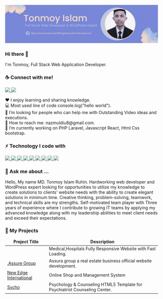 
![loo](https://github.com/TonmoyIslamRuhin1255/TonmoyIslamRuhin1255/blob/main/githubbaner.png)
<h3>Hi there 👋</h3>
I'm Tonmoy, Full Stack Web Application Developer.

<h3>☕ Connect with me!</h3>
<p>
<a href="https://www.facebook.com/profile.php?id=100006948045273" target="_blank">
<img src ="https://img.shields.io/static/v1?message=Facebook&logo=facebook&labelColor=5c5c5c&color=b9770e&logoColor=white&label=%20" height="25" style="max-width: 100%;">
</a>


<a href="https://www.facebook.com/mdtonmoyislamruhin">
<img src ="https://img.shields.io/static/v1?message=Linkedin&logo=linkedin&labelColor=5c5c5c&color=D4AC0D&logoColor=white&label=%20" height="25" style="max-width: 100%;">
</a>
</p>
<p>
<span>♥️ I enjoy learning and sharing knowledge.</span> <br>
<span>💻 Most used line of code console.log("hello world").</span> <br>
<span>🤔 I’m looking for people who can help me with Outstanding Video ideas and executions.</span> <br>
<span>📧 How to reach me: nazmuldiu8@gmail.com.</span> <br>
<span>🔭 I’m currently working on PHP Laravel, Javascript React, Html Css bootstrap.</span> <br>
</p>

<h3>⚡ Technology I code with</h3>
<p align="left">
<a href="#">
<img src ="https://img.shields.io/static/v1?message=PHP&logo=php&labelColor=5c5c5c&color=1182c3&logoColor=white&label=%20" height="25" style="max-width: 100%;">
</a>
<a href="#">
<img src ="https://img.shields.io/static/v1?message=Laravel&logo=laravel&labelColor=5c5c5c&color=FF0000&logoColor=white&label=%20" height="25" style="max-width: 100%;">
</a>
<a href="#">
<img src ="https://img.shields.io/static/v1?message=MySql&logo=laravel&labelColor=5c5c5c&color=4d7902&logoColor=white&label=%20" height="25" style="max-width: 100%;">
</a>
<a href="#">
<img src ="https://img.shields.io/static/v1?message=JavaScript&logo=javascript&labelColor=5c5c5c&color=52307c&logoColor=white&label=%20" height="25" style="max-width: 100%;">
</a>
<a href="#">
<img src ="https://img.shields.io/static/v1?message=Jquery&logo=jquery&labelColor=5c5c5c&color=b9770e&logoColor=white&label=%20" height="25" style="max-width: 100%;">
</a>
<a href="#">
<img src ="https://img.shields.io/static/v1?message=Ajax&logo=json&labelColor=5c5c5c&color=0e6251&logoColor=white&label=%20" height="25" style="max-width: 100%;">
</a>
<a href="#">
<img src ="https://img.shields.io/static/v1?message=HTML&logo=html5&labelColor=5c5c5c&color=5f6a6a&logoColor=white&label=%20" height="25" style="max-width: 100%;">
</a>
<a href="#">
<img src ="https://img.shields.io/static/v1?message=CSS3&logo=css3&labelColor=5c5c5c&color=e67e22&logoColor=white&label=%20" height="25" style="max-width: 100%;">
</a>
<a href="#">
<img src ="https://img.shields.io/static/v1?message=Bootstrap&logo=bootstrap&labelColor=5c5c5c&color=5D6D7E&logoColor=white&label=%20" height="25" style="max-width: 100%;">
</a>
</p>

<h3>💬 Ask me about ...</h3>

<p>Hello, My name MD. Tonmoy Islam Ruhin. Hardworking web developer and WordPress expert looking for opportunities to utilize
my knowledge to create solutions to clients' website needs with the ability to create
elegant solutions in minimum time. Creative thinking, problem-solving, teamwork, and
technical skills are my strengths. Self-motivated team player with Three years of
experience where I contribute to growing IT teams by applying my advanced knowledge
along with my leadership abilities to meet client needs and exceed their expectations.
</p>



<h3>🔭 My Projects</h3>
<table>
<thead align="center">
<tr>
<td><b>Project Title</b></td>
<td><b>Description</b></td>
</tr>
</thead>
<tbody>
<tr>
<td><a href="https://tonmoyislamruhin1255.github.io/Medinova/" rel="nofollow"></a></td>
<td>Medical,Hospitals Fully Responsive Website with Fast Loading.</td>
</tr>
<tr>
<td><a href="https://codecanyon.net/item/qixer-multivendor-on-demand-service-marketplace-and-service-finder/36475708" rel="nofollow">.Assure Group</a></td>
<td>Assura group a real estate business official website development.</td>
</tr>
<tr>
<td><a href="http://www.newedgeinternational.com/" rel="nofollow">New Edge International</a></td>
<td>Online Shop and Management System</td>
</tr>
<tr>
<td><a href="https://tonmoyislamruhin1255.github.io/Sycho/" rel="nofollow">Sycho</a></td>
<td>Psychology & Counseling HTML5 Template for Psychiatrist Counseling Center.</td>
</tr>

</tbody>
</table>

<!--
**nazmulcse11/nazmulcse11** is a ✨ _special_ ✨ repository because its `README.md` (this file) appears on your GitHub profile.

Here are some ideas to get you started:

- 🔭 I’m currently working on ...
- 🌱 I’m currently learning ...
- 👯 I’m looking to collaborate on ...
- 🤔 I’m looking for help with ...
- 💬 Ask me about ...
- 📫 How to reach me: ...
- 😄 Pronouns: ...
- ⚡ Fun fact: ...
-->
